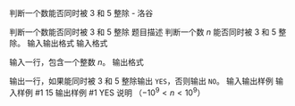 



判断一个数能否同时被 3 和 5 整除 - 洛谷














判断一个数能否同时被 3 和 5 整除
题目描述
判断一个数 $n$ 能否同时被 $3$ 和 $5$ 整除。
输入输出格式
输入格式

输入一行，包含一个整数 $n$。
输出格式

输出一行，如果能同时被 $3$ 和 $5$ 整除输出 `YES`，否则输出 `NO`。
输入输出样例
输入样例 #1
15
输出样例 #1
YES
说明
（$-10^9<n<10^9$）






